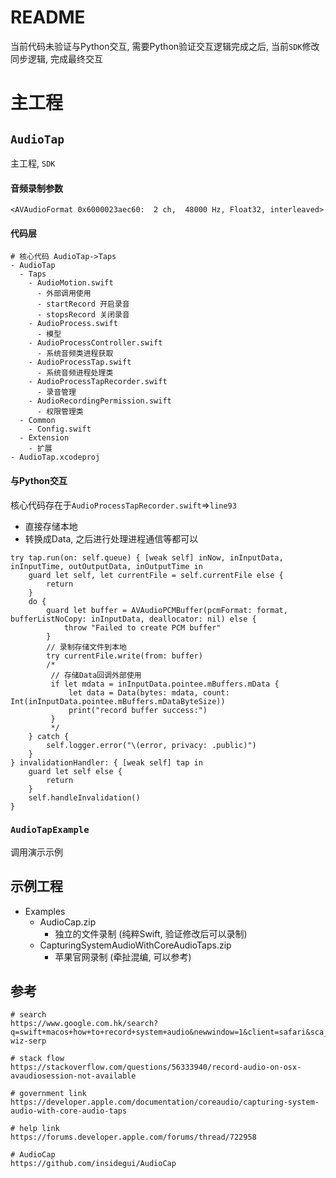 # README

当前代码未验证与Python交互, 需要Python验证交互逻辑完成之后, 当前`SDK`修改同步逻辑, 完成最终交互



# 主工程

## `AudioTap`

主工程, `SDK`

#### 音频录制参数

```
<AVAudioFormat 0x6000023aec60:  2 ch,  48000 Hz, Float32, interleaved>
```

#### 代码层

```
# 核心代码 AudioTap->Taps
- AudioTap
  - Taps
    - AudioMotion.swift
      - 外部调用使用
      - startRecord 开启录音
      - stopsRecord 关闭录音
    - AudioProcess.swift
      - 模型
    - AudioProcessController.swift  
      - 系统音频类进程获取
    - AudioProcessTap.swift
      - 系统音频进程处理类
    - AudioProcessTapRecorder.swift
      - 录音管理
    - AudioRecordingPermission.swift
      - 权限管理类
  - Common
    - Config.swift
  - Extension
    - 扩展
- AudioTap.xcodeproj
```

#### 与Python交互

核心代码存在于`AudioProcessTapRecorder.swift`=>`line93`

- 直接存储本地
- 转换成Data, 之后进行处理进程通信等都可以

```
try tap.run(on: self.queue) { [weak self] inNow, inInputData, inInputTime, outOutputData, inOutputTime in
    guard let self, let currentFile = self.currentFile else {
        return
    }
    do {
        guard let buffer = AVAudioPCMBuffer(pcmFormat: format, bufferListNoCopy: inInputData, deallocator: nil) else {
            throw "Failed to create PCM buffer"
        }
        // 录制存储文件到本地
        try currentFile.write(from: buffer)
        /*
         // 存储Data回调外部使用
         if let mdata = inInputData.pointee.mBuffers.mData {
             let data = Data(bytes: mdata, count: Int(inInputData.pointee.mBuffers.mDataByteSize))
             print("record buffer success:")
         }
         */
    } catch {
        self.logger.error("\(error, privacy: .public)")
    }
} invalidationHandler: { [weak self] tap in
    guard let self else {
        return
    }
    self.handleInvalidation()
}
```



### `AudioTapExample`

调用演示示例



## 示例工程

- Examples
  - AudioCap.zip
    - 独立的文件录制 (纯粹Swift, 验证修改后可以录制)
  - CapturingSystemAudioWithCoreAudioTaps.zip
    - 苹果官网录制 (牵扯混编, 可以参考)



## 参考

````
# search
https://www.google.com.hk/search?q=swift+macos+how+to+record+system+audio&newwindow=1&client=safari&sca_esv=0095a0363d02a90b&sxsrf=AHTn8zpDeWl7_MT8umD0FiJrkDvAjRoL4g%3A1739760841247&ei=yaSyZ8foDsKBvr0PyN6N2A8&ved=0ahUKEwiH8b6X2smLAxXCgK8BHUhvA_sQ4dUDCBE&uact=5&oq=swift+macos+how+to+record+system+audio&gs_lp=Egxnd3Mtd2l6LXNlcnAiJnN3aWZ0IG1hY29zIGhvdyB0byByZWNvcmQgc3lzdGVtIGF1ZGlvMggQABiABBiiBDIFEAAY7wUyBRAAGO8FMgUQABjvBTIFEAAY7wVIuy5QsBxYjyxwAXgBkAEAmAHYAaABhgeqAQUwLjUuMbgBA8gBAPgBAZgCBKACjgPCAgoQABiwAxjWBBhHwgIEECMYJ5gDAIgGAZAGCpIHAzEuM6AH1xE&sclient=gws-wiz-serp

# stack flow
https://stackoverflow.com/questions/56333940/record-audio-on-osx-avaudiosession-not-available

# government link
https://developer.apple.com/documentation/coreaudio/capturing-system-audio-with-core-audio-taps

# help link
https://forums.developer.apple.com/forums/thread/722958

# AudioCap
https://github.com/insidegui/AudioCap
````

